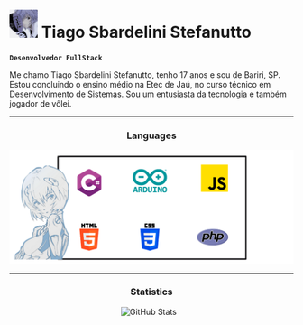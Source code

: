 # <img src="iconAyanami.jpg" width="50"/> Tiago Sbardelini Stefanutto

**`Desenvolvedor FullStack`**

Me chamo Tiago Sbardelini Stefanutto, tenho 17 anos e sou de Bariri, SP. Estou concluindo o ensino médio na Etec de Jaú, no curso técnico em Desenvolvimento de Sistemas. Sou um entusiasta da tecnologia e também jogador de vôlei.

---

<h3 align="center">Languages</h3>
<img src="Linguagenst.png">

---

<h3 align="Center">Statistics</h3>

<p>
  <div
  align="Center">
    <img 
    alt="GitHub Stats" 
    height="200" 
    style="padding-right: 10px;" 
    src="https://github-readme-stats.vercel.app/api?username=Tiago-S-Stefanutto&show_icons=true&theme=tokyonight&include_all_commits=true&locale=pt-br" 
  />
  </div>
</p>
